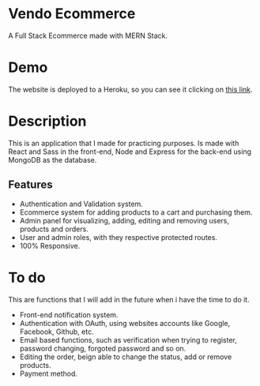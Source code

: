 # Vendo Ecommerce
A Full Stack Ecommerce made with MERN Stack.

# Demo

The website is deployed to a Heroku, so you can see it clicking on [this link](https://vendo-ecommerce.herokuapp.com/).

# Description

This is an application that I made for practicing purposes. Is made with React and Sass in the front-end, Node and Express for the back-end using MongoDB as the database.

## Features

- Authentication and Validation system.
- Ecommerce system for adding products to a cart and purchasing them.
- Admin panel for visualizing, adding, editing and removing users, products and orders.
- User and admin roles, with they respective protected routes.
- 100% Responsive.

# To do

This are functions that I will add in the future when i have the time to do it.

- Front-end notification system.
- Authentication with OAuth, using websites accounts like Google, Facebook, Github, etc.
- Email based functions, such as verification when trying to register, password changing, forgoted password and so on.
- Editing the order, beign able to change the status, add or remove products.
- Payment method.
